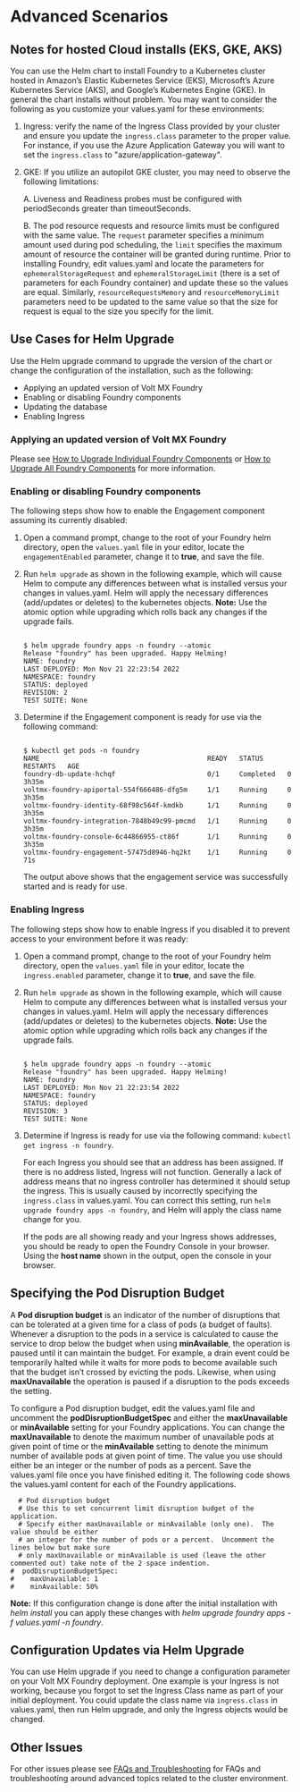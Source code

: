 # Advanced Scenarios

## Notes for hosted Cloud installs (EKS, GKE, AKS)

You can use the Helm chart to install Foundry to a Kubernetes cluster hosted in Amazon’s Elastic Kubernetes Service (EKS), Microsoft’s Azure Kubernetes Service (AKS), and Google’s Kubernetes Engine (GKE).  In general the chart installs without problem.  You may want to consider the following as you customize your values.yaml for these environments:

1. Ingress:  verify the name of the Ingress Class provided by your cluster and ensure you update the `ingress.class` parameter to the proper value.  For instance, if you use the Azure Application Gateway you will want to set the `ingress.class` to "azure/application-gateway".

2. GKE:  If you utilize an autopilot GKE cluster, you may need to observe the following limitations:

    A. Liveness and Readiness probes must be configured with periodSeconds greater than timeoutSeconds.

    B. The pod resource requests and resource limits must be configured with the same value. The `request` parameter specifies a minimum amount used during pod scheduling, the `limit` specifies the maximum amount of resource the container will be granted during runtime.  Prior to installing Foundry, edit values.yaml and locate the parameters for `ephemeralStorageRequest` and `ephemeralStorageLimit` (there is a set of parameters for each Foundry container) and update these so the values are equal.  Similarly, `resourceRequestsMemory` and `resourceMemoryLimit` parameters need to be updated to the same value so that the size for request is equal to the size you specify for the limit.

## Use Cases for Helm Upgrade

Use the Helm upgrade command to upgrade the version of the chart or change the configuration of the installation, such as the following:

* Applying an updated version of Volt MX Foundry
* Enabling or disabling Foundry components
* Updating the database
* Enabling Ingress

### Applying an updated version of Volt MX Foundry

Please see [How to Upgrade Individual Foundry Components](Installing_Containers_With_Helm_PostInstallation.md#how-to-upgrade-individual-foundry-components) or
[How to Upgrade All Foundry Components](Installing_Containers_With_Helm_PostInstallation.md#how-to-upgrade-all-foundry-components) for more information.

### Enabling or disabling Foundry components

The following steps show how to enable the Engagement component assuming its currently disabled:

1.  Open a command prompt, change to the root of your Foundry helm directory, open the `values.yaml` file in your editor, locate the `engagementEnabled` parameter, change it to **true**, and save the file.

2.  Run `helm upgrade` as shown in the following example, which will cause Helm to compute any differences between what is installed versus your changes in values.yaml. Helm will apply the necessary
differences (add/updates or deletes) to the kubernetes objects. **Note:** Use the atomic option while upgrading which rolls back any changes if the upgrade fails.

    <pre><code>
    $ helm upgrade foundry apps -n foundry --atomic
    Release "foundry" has been upgraded. Happy Helming!
    NAME: foundry
    LAST DEPLOYED: Mon Nov 21 22:23:54 2022
    NAMESPACE: foundry
    STATUS: deployed
    REVISION: 2
    TEST SUITE: None
    </code></pre>

3.  Determine if the Engagement component is ready for use via the following command:

    <pre><code>
    $ kubectl get pods -n foundry
    NAME                                          READY   STATUS      RESTARTS   AGE
    foundry-db-update-hchqf                       0/1     Completed   0          3h35m
    voltmx-foundry-apiportal-554f666486-dfg5m     1/1     Running     0          3h35m
    voltmx-foundry-identity-68f98c564f-kmdkb      1/1     Running     0          3h35m
    voltmx-foundry-integration-7848b49c99-pmcmd   1/1     Running     0          3h35m
    voltmx-foundry-console-6c44866955-ct86f       1/1     Running     0          3h35m
    voltmx-foundry-engagement-57475d8946-hq2kt    1/1     Running     0          71s
    </code></pre>

    The output above shows that the engagement service was successfully started and is ready for use.


### Enabling Ingress

The following steps show how to enable Ingress if you disabled it to prevent access to your environment before it was ready:

1.  Open a command prompt, change to the root of your Foundry helm directory, open the `values.yaml` file in your editor, locate the `ingress.enabled` parameter, change it to **true**, and save the file.

2.  Run `helm upgrade` as shown in the following example, which will cause Helm to compute any differences between what is installed versus your changes in values.yaml. Helm will apply the necessary
differences (add/updates or deletes) to the kubernetes objects. **Note:** Use the atomic option while upgrading which rolls back any changes if the upgrade fails.

    <pre><code>
    $ helm upgrade foundry apps -n foundry --atomic
    Release "foundry" has been upgraded. Happy Helming!
    NAME: foundry
    LAST DEPLOYED: Mon Nov 21 22:23:54 2022
    NAMESPACE: foundry
    STATUS: deployed
    REVISION: 3
    TEST SUITE: None
    </code></pre>

3.  Determine if Ingress is ready for use via the following command: `kubectl get ingress -n foundry`.

    For each Ingress you should see that an address has been assigned.  If there is no address listed, Ingress will not function.  Generally a lack of address means that no ingress controller has determined it should setup the ingress. This is usually caused by incorrectly specifying the `ingress.class` in values.yaml. You can correct this setting, run `helm upgrade foundry apps -n foundry`, and Helm will apply the class name change for you.

    If the pods are all showing ready and your Ingress shows addresses, you should be ready to open the Foundry Console in your browser. Using the **host name** shown in the output, open the console in your browser.


## Specifying the Pod Disruption Budget

A **Pod disruption budget** is an indicator of the number of disruptions that can be tolerated at a given time for a class of pods (a budget of faults). Whenever a disruption to the pods in a service is calculated to cause the service to drop below the budget when using **minAvailable**, the operation is paused until it can maintain the budget. For example, a drain event could be temporarily halted while it waits for more pods to become available such that the budget isn’t crossed by evicting the pods. Likewise, when using **maxUnavailable** the operation is paused if a disruption to the pods exceeds the setting.

To configure a Pod disruption budget, edit the values.yaml file and uncomment the **podDisruptionBudgetSpec** and either the **maxUnavailable** or **minAvailable** setting for your Foundry applications.
You can change the **maxUnavailable** to denote the maximum number of unavailable pods at given point of time
or the **minAvailable** setting to denote the minimum number of available pods at given point of time. The value you use should either be an integer or the number of pods as a percent. Save the values.yaml file once you have finished editing it. The following code shows the values.yaml content for each of the Foundry applications.

```
  # Pod disruption budget
  # Use this to set concurrent limit disruption budget of the application.
  # Specify either maxUnavailable or minAvailable (only one).  The value should be either
  # an integer for the number of pods or a percent.  Uncomment the lines below but make sure
  # only maxUnavailable or minAvailable is used (leave the other commented out) take note of the 2 space indention.
#  podDisruptionBudgetSpec:
#    maxUnavailable: 1
#    minAvailable: 50%
```
**Note:** If this configuration change is done after the initial installation with *helm install* you can apply these changes with *helm upgrade foundry apps -f values.yaml -n foundry*.


## Configuration Updates via Helm Upgrade

You can use Helm upgrade if you need to change a configuration parameter on your Volt MX Foundry deployment. One example is your Ingress is not working, because you forgot to set the Ingress Class name as part of your initial deployment. You could update the class name via `ingress.class` in values.yaml, then run Helm upgrade, and only the Ingress objects would be changed.

## Other Issues

For other issues please see
[FAQs and Troubleshooting](../../../Foundry/voltmxfoundry_containers_solution_on-prem/Content/Containers_Solution_FAQs_and_Troubleshooting.md#faqs-and-troubleshooting) for FAQs and troubleshooting around advanced topics related to the cluster environment.
